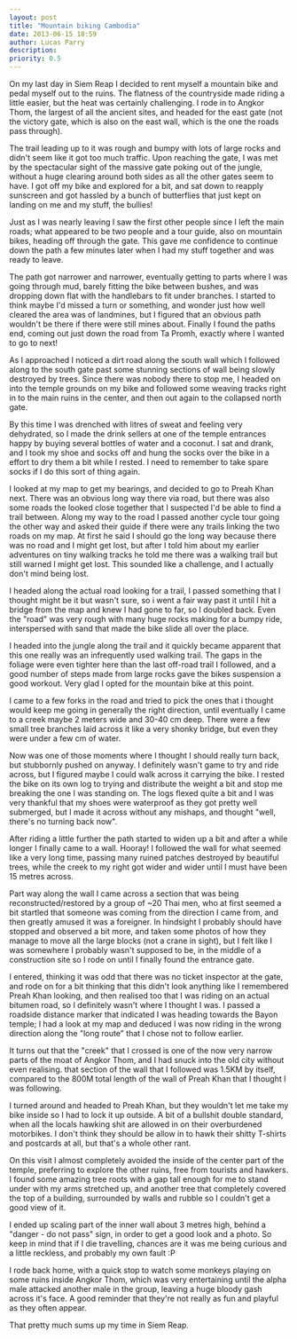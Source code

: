 ```yaml
---
layout: post
title: "Mountain biking Cambodia"
date: 2013-06-15 18:59
author: Lucas Parry
description: 
priority: 0.5
---
```


On my last day in Siem Reap I decided to rent myself a mountain bike and pedal myself out to the ruins. The flatness of the countryside made riding a little easier, but the heat was certainly challenging. I rode in to Angkor Thom, the largest of all the ancient sites, and headed for the east gate (not the victory gate, which is also on the east wall, which is the one the roads pass through).

The trail leading up to it was rough and bumpy with lots of large rocks and didn't seem like it got too much traffic. Upon reaching the gate, I was met by the spectacular sight of the massive gate poking out of the jungle, without a huge clearing around both sides as all the other gates seem to have. I got off my bike and explored for a bit, and sat down to reapply sunscreen and got hassled by a bunch of butterflies that just kept on landing on me and my stuff, the bullies!



Just as I was nearly leaving I saw the first other people since I left the main roads; what appeared to be two people and a tour guide, also on mountain bikes, heading off through the gate. This gave me confidence to continue down the path a few minutes later when I had my stuff together and was ready to leave.

The path got narrower and narrower, eventually getting to parts where I was going through mud, barely fitting the bike between bushes, and was dropping down flat with the handlebars to fit under branches. I started to think maybe I'd missed a turn or something, and wonder just how well cleared the area was of landmines, but I figured that an obvious path wouldn't be there if there were still mines about. Finally I found the paths end, coming out just down the road from Ta Promh, exactly where I wanted to go to next!

As I approached I noticed a dirt road along the south wall which I followed along to the south gate past some stunning sections of wall being slowly destroyed by trees. Since there was nobody there to stop me, I headed on into the temple grounds on my bike and followed some weaving tracks right in to the main ruins in the center, and then out again to the collapsed north gate.



By this time I was drenched with litres of sweat and feeling very dehydrated, so I made the drink sellers at one of the temple entrances happy by buying several bottles of water and a coconut. I sat and drank, and I took my shoe and socks off and hung the socks over the bike in a effort to dry them a bit while I rested. I need to remember to take spare socks if I do this sort of thing again.

I looked at my map to get my bearings, and decided to go to Preah Khan next. There was an obvious long way there via road, but there was also some roads the looked close together that I suspected I'd be able to find a trail between. Along my way to the road I passed another cycle tour going the other way and asked their guide if there were any trails linking the two roads on my map. At first he said I should go the long way because there was no road and I might get lost, but after I told him about my earlier adventures on tiny walking tracks he told me there was a walking trail but still warned I might get lost. This sounded like a challenge, and I actually don't mind being lost.

I headed along the actual road looking for a trail, I passed something that I thought might be it but wasn't sure, so i went a fair way past it until I hit a bridge from the map and knew I had gone to far, so I doubled back. Even the "road" was very rough with many huge rocks making for a bumpy ride, interspersed with sand that made the bike slide all over the place.

I headed into the jungle along the trail and it quickly became apparent that this one really was an infrequently used walking trail. The gaps in the foliage were even tighter here than the last off-road trail I followed, and a good number of steps made from large rocks gave the bikes suspension a good workout. Very glad I opted for the mountain bike at this point.

I came to a few forks in the road and tried to pick the ones that i thought would keep me going in generally the right direction, until eventually I came to a creek maybe 2 meters wide and 30-40 cm deep. There were a few small tree branches laid across it like a very shonky bridge, but even they were under a few cm of water.



Now was one of those moments where I thought I should really turn back, but stubbornly pushed on anyway. I definitely wasn't game to try and ride across, but I figured maybe I could walk across it carrying the bike. I rested the bike on its own log to trying and distribute the weight a bit and stop me breaking the one I was standing on. The logs flexed quite a bit and I was very thankful that my shoes were waterproof as they got pretty well submerged, but I made it across without any mishaps, and thought "well, there's no turning back now".

After riding a little further the path started to widen up a bit and after a while longer I finally came to a wall. Hooray! I followed the wall for what seemed like a very long time, passing many ruined patches destroyed by beautiful trees, while the creek to my right got wider and wider until I must have been 15 metres across.

Part way along the wall I came across a section that was being reconstructed/restored by a group of ~20 Thai men, who at first seemed a bit startled that someone was coming from the direction I came from, and then greatly amused it was a foreigner. In hindsight I probably should have stopped and observed a bit more, and taken some photos of how they manage to move all the large blocks (not a crane in sight), but I felt like I was somewhere I probably wasn't supposed to be, in the middle of a construction site so I rode on until I finally found the entrance gate.

I entered, thinking it was odd that there was no ticket inspector at the gate, and rode on for a bit thinking that this didn't look anything like I remembered Preah Khan looking, and then realised too that I was riding on an actual bitumen road, so I definitely wasn't where I thought I was. I passed a roadside distance marker that indicated I was heading towards the Bayon temple; I had a look at my map and deduced I was now riding in the wrong direction along the "long route" that I chose not to follow earlier.

It turns out that the "creek" that I crossed is one of the now very narrow parts of the moat of Angkor Thom, and I had snuck into the old city without even realising. that section of the wall that I followed was 1.5KM by itself, compared to the 800M total length of the wall of Preah Khan that I thought I was following.



I turned around and headed to Preah Khan, but they wouldn't let me take my bike inside so I had to lock it up outside. A bit of a bullshit double standard, when all the locals hawking shit are allowed in on their overburdened motorbikes. I don't think they should be allow in to hawk their shitty T-shirts and postcards at all, but that's a whole other rant.

On this visit I almost completely avoided the inside of the center part of the temple, preferring to explore the other ruins, free from tourists and hawkers. I found some amazing tree roots with a gap tall enough for me to stand under with my arms stretched up, and another tree that completely covered the top of a building, surrounded by walls and rubble so I couldn't get a good view of it.

I ended up scaling part of the inner wall about 3 metres high, behind a "danger - do not pass" sign, in order to get a good look and a photo. So keep in mind that if I die travelling, chances are it was me being curious and a little reckless, and probably my own fault :P



I rode back home, with a quick stop to watch some monkeys playing on some ruins inside Angkor Thom, which was very entertaining until the alpha male attacked another male in the group, leaving a huge bloody gash across it's face. A good reminder that they're not really as fun and playful as they often appear.

That pretty much sums up my time in Siem Reap.



